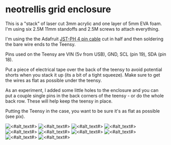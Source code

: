 # neotrellis grid enclosure

This is a "stack" of laser cut 3mm acrylic and one layer of 5mm EVA foam. I'm using six 2.5M 11mm standoffs and 2.5M screws to attach everything.  

I'm using the the Adafruit [JST-PH 4 pin cable](https://www.adafruit.com/product/3568) cut in half and then soldering the bare wire ends to the Teensy. 

Pins used on the Teensy are VIN (5v from USB), GND, SCL (pin 19), SDA (pin 18).

Put a piece of electrical tape over the back of the teensy to avoid potential shorts when you stack it up (its a bit of a tight squeeze). Make sure to get the wires as flat as possible under the teensy.

As an experiment, I added some little holes to the enclosure and you can put a couple single pins in the back corners of the teensy - or do the whole back row. These will help keep the teensy in place.

Putting the Teensy in the case, you want to be sure it's as flat as possible (see pix).


![<#alt_text#>](<IMG_2880.JPG>)
![<#alt_text#>](<IMG_2879.JPG>)
![<#alt_text#>](<IMG_2871.JPG>)
![<#alt_text#>](<IMG_2872.JPG>)
![<#alt_text#>](<IMG_2873.JPG>)
![<#alt_text#>](<IMG_2874.JPG>)
![<#alt_text#>](<IMG_2875.JPG>)
![<#alt_text#>](<IMG_2876.JPG>)
![<#alt_text#>](<IMG_2877.JPG>)
![<#alt_text#>](<IMG_2878.JPG>)

